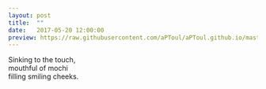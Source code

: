 ```yaml
---
layout: post
title:  ""
date:   2017-05-20 12:00:00
preview: https://raw.githubusercontent.com/aPToul/aPToul.github.io/master/_images/mochi.png
---
```


Sinking to the touch,  
mouthful of mochi  
filling smiling cheeks.

